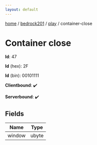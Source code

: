 ```yaml
---
layout: default
---
```


[home](/)  /  [bedrock201](/protocol/bedrock201)  /  [play](/protocol/bedrock201/play)  /  container-close

# Container close

**Id**: 47

**Id** (hex): 2F

**Id** (bin): 00101111

**Clientbound**: ✔️

**Serverbound**: ✔️

## Fields

Name | Type
---|---
window | ubyte

